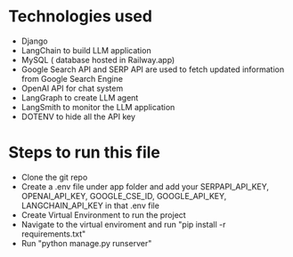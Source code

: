 # Technologies used
- Django
- LangChain to build LLM application
- MySQL ( database hosted in Railway.app)
- Google Search API and SERP API are used to fetch updated information from Google Search Engine
- OpenAI API for chat system
- LangGraph to create LLM agent
- LangSmith to monitor the LLM application
- DOTENV to hide all the API key
  

# Steps to run this file
- Clone the git repo
- Create a .env file under app folder and add your SERPAPI_API_KEY, OPENAI_API_KEY, GOOGLE_CSE_ID, GOOGLE_API_KEY, LANGCHAIN_API_KEY in that .env file
- Create Virtual Environment to run the project
- Navigate to the virtual enviroment and run "pip install -r requirements.txt"
- Run "python manage.py runserver"

